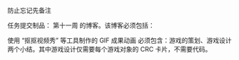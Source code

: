 防止忘记先备注

任务提交制品： 第十一周 的博客。该博客必须包括：

使用 “抠抠视频秀” 等工具制作的 GIF 成果动画
必须包含：游戏的策划、游戏设计两个小结。其中游戏设计仅需要每个游戏对象的 CRC 卡片，不需要代码。
